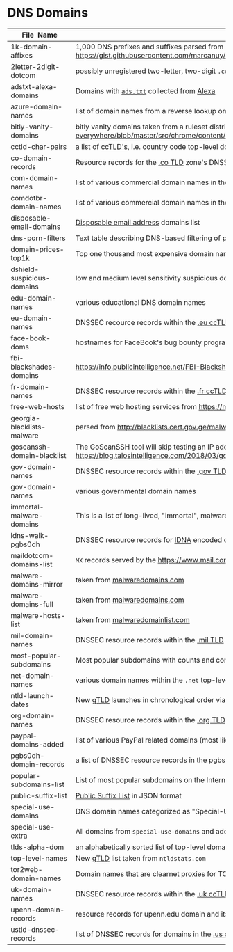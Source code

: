 # DNS Domains

|&nbsp;&nbsp;&nbsp;&nbsp;&nbsp;&nbsp;File&nbsp;&nbsp;Name&nbsp;&nbsp;&nbsp;&nbsp;&nbsp;&nbsp;| Description of Contents
|:---------------------------|--------------------------------------------------------------------------------------------------------------------------------------------------------------------
| 1k-domain-affixes          | 1,000 DNS prefixes and suffixes parsed from <https://gist.githubusercontent.com/marcanuy/06cb00bc36033cd12875/raw/ef0f614af9d14b0ee1d039a32e29fc2641efe366/gistfile1.txt>  
| 2letter-2digit-dotcom      | possibly unregistered two-letter, two-digit `.com` domain names  
| adstxt-alexa-domains       | Domains with [`ads.txt`](https://wikipedia.org/wiki/ads.txt) collected from [Alexa](https://alexa.com)  
| azure-domain-names         | list of domain names from a reverse lookup on 64.4.6.100  
| bitly-vanity-domains       | bitly vanity domains taken from a ruleset distributed with the [EFF HTTPS Everywhere](https://eff.org/https-everywhere "HTTPS Everywhere is a Firefox, Chrome, and Opera extension that encrypts your communications with many major websites, making your browsing more secure.") browser extension <https://github.com/EFForg/https-everywhere/blob/master/src/chrome/content/rules/Bitly_branded_short_domains.xml>  
| cctld-char-pairs           | a list of [ccTLD's](https://wikipedia.org/wiki/Country_code_top-level_domain "Country code top-level domain"), i.e. country code top-level domains)  
| co-domain-records          | Resource records for the [.co TLD](https://wikipedia.org/wiki/.co) zone's DNSSEC signatures  
| com-domain-names           | list of various commercial domain names in the com [TLD](https://wikipedia.org/wiki/Top-level_domain "Top-level domain")  
| comdotbr-domain-names      | list of various commercial domain names in the [.br ccTLD](https://wikipedia.org/wiki/.br)  
| disposable-email-domains   | [Disposable email address](https://wikipedia.org/wiki/Disposable_email_address) domains list  
| dns-porn-filters           | Text table describing DNS-based filtering of pornographic material  
| domain-prices-top1k        | Top one thousand most expensive domain names  
| dshield-suspicious-domains | low and medium level sensitivity suspicious domains from `dshield.org`  
| edu-domain-names           | various educational DNS domain names  
| eu-domain-names            | DNSSEC recource records within the [.eu ccTLD](https://wikipedia.org/wiki/.eu)  
| face-book-doms             | hostnames for FaceBook's bug bounty program  
| fbi-blackshades-domains    | <https://info.publicintelligence.net/FBI-BlackshadesDomains.txt>  
| fr-domain-names            | DNSSEC resource records within the [.fr ccTLD](https://wikipedia.org/wiki/.fr)  
| free-web-hosts             | list of free web hosting services from <https://mirror1.malwaredomains.com/files/freewebhosts.txt>
| georgia-blacklists-malware | parsed from <http://blacklists.cert.gov.ge/malwaredomains.txt>  
| goscanssh-domain-blacklist | The GoScanSSH tool will skip testing an IP address if the reverse lookup points to a parent domain in this list <https://blog.talosintelligence.com/2018/03/goscanssh-analysis.html>  
| gov-domain-names           | DNSSEC resource records within the [.gov TLD](https://wikipedia.org/wiki/.gov)  
| gov-domain-names           | various governmental domain names  
| immortal-malware-domains   | This is a list of long-lived, "immortal", malware domains via <http://mirror2.malwaredomains.com/files/immortal_domains.txt>  
| ldns-walk-pgbs0dh          | DNSSEC resource records for [IDNA](https://unicode.org/cldr/utility/idna.jsp "Unicode Utilities: Internationalized Domain Names (IDN)") encoded domain xn--pgbs0dh  
| maildotcom-domains-list    | `MX` records served by the <https://www.mail.com> web mail site  
| malware-domains-mirror     | taken from [malwaredomains.com](https://www.malwaredomains.com/)  
| malware-domains-full       | taken from [malwaredomains.com](https://www.malwaredomains.com/)  
| malware-hosts-list         | taken from [malwaredomainlist.com](https://www.malwaredomainlist.com/)  
| mil-domain-names           | DNSSEC resource records within the [.mil TLD](https://wikipedia.org/wiki/.mil)  
| most-popular-subdomains    | Most popular subdomains with counts and comments  
| net-domain-names           | various domain names within the `.net` top-level domain  
| ntld-launch-dates          | New [gTLD](https://wikipedia.org/wiki/Generic_top-level_domain "Generic top-level domain") launches in chronological order via <https://ntldstats.com/launch?start=>  
| org-domain-names           | DNSSEC resource records within the [.org TLD](https://wikipedia.org/wiki/.org)  
| paypal-domains-added       | list of various PayPal related domains (most likely to be malicious)  
| pgbs0dh-domain-records     | a list of DNSSEC resource records in the pgbs0dh TLD  
| popular-subdomains-list    | List of most popular subdomains on the Internet  
| public-suffix-list         | [Public Suffix List](https://publicsuffix.org "Public Suffix List") in JSON format  
| special-use-domains        | DNS domain names categorized as "Special-Use" by [IANA](https://iana.org/)  
| special-use-extra          | All domains from `special-use-domains` and additional names that might be considered "special", but in a non-standard way  
| tlds-alpha-dom             | an alphabetically sorted list of top-level domains from [ICANN](https://www.icann.org/)  
| top-level-names            | New [gTLD](https://wikipedia.org/wiki/Generic_top-level_domain "Generic top-level domain") list taken from `ntldstats.com`  
| tor2web-domain-names       | Domain names that are clearnet proxies for TOR .. searched for: `site:*.onion.*`
| uk-domain-names            | DNSSEC resource records within the [.uk ccTLD](https://wikipedia.org/wiki/.uk)  
| upenn-domain-records       | resource records for upenn.edu domain and its subdomains  
| ustld-dnssec-records       | list of DNSSEC records for domains in the [.us ccTLD](https://wikipedia.org/wiki/.us)  
